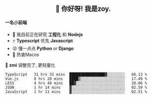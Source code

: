 <h2 align="center">👋 你好呀! 我是zoy.</h2>

#### 一名小前端

- 🌱 我目前正在研究 **工程化** 和 **Nodejs**
- ⚡ **Typescript** 优先 **Javascript**
- 😜 懂一点点 **Python** or **Django**
- 🚀 热衷Macos

🌟 **zmi** 调整完了, 更轻量化




<!--
**l-zoy/l-zoy** is a ✨ _special_ ✨ repository because its `README.md` (this file) appears on your GitHub profile.

Here are some ideas to get you started:

- 🔭 I’m currently working on ...
- 🌱 I’m currently learning ...
- 👯 I’m looking to collaborate on ...
- 🤔 I’m looking for help with ...
- 💬 Ask me about ...
- 📫 How to reach me: ...
- 😄 Pronouns: ...
- ⚡ Fun fact: ...
-->

<!--START_SECTION:waka-->
```text
TypeScript   31 hrs 33 mins  ████████████████▓░░░░░░░░   66.13 % 
Vue.js       8 hrs 20 mins   ████▒░░░░░░░░░░░░░░░░░░░░   17.49 % 
LESS         4 hrs 48 mins   ██▓░░░░░░░░░░░░░░░░░░░░░░   10.06 % 
JSON         1 hr 14 mins    ▓░░░░░░░░░░░░░░░░░░░░░░░░   02.59 % 
JavaScript   1 hr 11 mins    ▓░░░░░░░░░░░░░░░░░░░░░░░░   02.51 % 
```
<!--END_SECTION:waka-->
